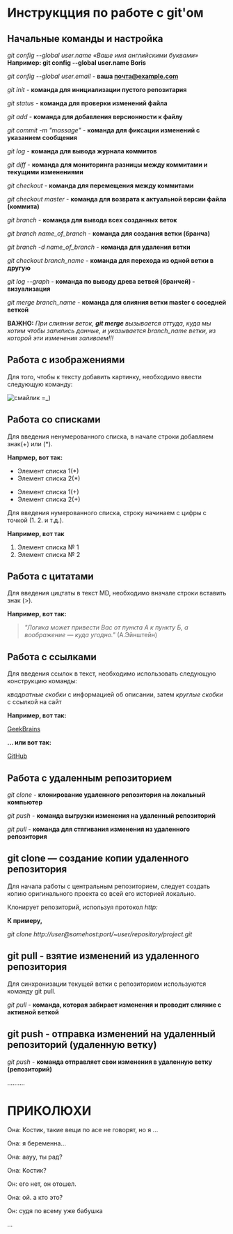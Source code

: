 # Инструкцция по работе с git'ом

## Начальные команды и настройка

*git config --global user.name «Ваше имя английскими буквами»*  **Например: git config --global user.name Boris**

*git config --global user.email* - **ваша почта@example.com**

*git init* - **команда для инициализации пустого репозитария**

*git status* - **команда для проверки изменений файла**

*git add* - **команда для добавления версионности к файлу**

*git commit -m "massage"* - **команда для фиксации изменений с указанием сообщения**

*git log* - **команда для вывода журнала коммитов**

*git diff* - **команда для мониторинга разницы между коммитами и текущими изменениями**

*git checkout* - **команда для перемещения между коммитами**

*git checkout master* - **команда для возврата к актуальной версии файла (коммита)**

*git branch* - **команда для вывода всех созданных веток**

*git branch name_of_branch* - **команда для создания ветки (бранча)**

*git branch -d name_of_branch* - **команда для удаления ветки**

*git checkout branch_name* - **команда для перехода из одной ветки в другую**

*git log --graph* - **команда по выводу древа ветвей (бранчей) - визуализация**

*git merge branch_name* - **команда для слияния ветки master с соседней веткой**

**ВАЖНО:** *При слиянии веток, **git merge** вызывается оттуда, куда мы хотим чтобы залились данные, и указывается branch_name ветки, из которой эти изменения заливаем!!!*

## Работа с изображениями

Для того, чтобы к тексту добавить картинку, необходимо ввести следующую команду:

![смайлик =_)](smile.png)

## Работа со списками

Для введения ненумерованного списка, в начале строки добавляем знак(+) или (*).

**Напрмер, вот так:**

+ Элемент списка 1(*)
+ Элемент списка 2(*) 

* Элемент списка 1(+)
* Элемент списка 2(+)

Для введения нумерованного списка, строку начинаем с цифры с точкой (1. 2. и т.д.).

**Например, вот так**

1. Элемент списка № 1
2. Элемент списка № 2

## Работа с цитатами

Для введения цицтаты в текст MD, необходимо вначале строки вставить знак (>).

**Например, вот так:**

> *"Логика может привести Вас от пункта А к пункту Б, а воображение — куда угодно."* (А.Эйнштейн)

## Работа с ссылками

Для введения ссылок в текст, необходимо использовать следующую конструкцию команды:

*квадратные скобки* с информацией об описании, затем *круглые скобки* с ссылкой на сайт

**Например, вот так:**

[GeekBrains](gb.ru)

**... или вот так:**

[GitHub](github.com)

## Работа с удаленным репозиторием

*git clone* - **клонирование удаленного репозитория на локальный компьютер**

*git push* - **команда выгрузки изменения на удаленный репозиторий**

*git pull* - **команда для стягивания изменения из удаленного репозитория**

## git clone — создание копии удаленного репозитория

Для начала работы с центральным репозиторием, следует создать копию оригинального проекта со всей его историей локально.

Клонирует репозиторий, используя протокол *http:*

**К примеру,**

*git clone http://user@somehost:port/~user/repository/project.git*

## git pull - взятие изменений из удаленного репозитория

Для синхронизации текущей ветки с репозиторием используются команду git pull.

*git pull* - **команда, которая забирает изменения и проводит слияние с активной веткой**

## git push - отправка изменений на удаленный репозиторий (удаленную ветку)

*git push* - **команда отправляет свои изменения в удаленную ветку (репозиторий)**


..........

# ПРИКОЛЮХИ

Она: Костик, такие вещи по асе не говорят, но я ...

Она: я беременна...

Она: аауу, ты рад?

Она: Костик?

Он: его нет, он отошел.

Она: ой. а кто это?

Он: судя по всему уже бабушка

...
